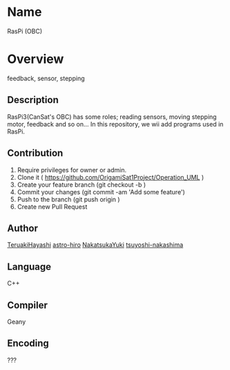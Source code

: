 # Name
RasPi (OBC)

# Overview
feedback, sensor, stepping

## Description
RasPi3(CanSat's OBC) has some roles; reading sensors, moving stepping motor, feedback and so on...
In this repository, we wii add programs used in RasPi.

## Contribution
1. Require privileges for owner or admin.
1. Clone it ( https://github.com/OrigamiSat1Project/Operation_UML )
1. Create your feature branch (git checkout -b <my-new-feature>)
1. Commit your changes (git commit -am 'Add some feature')
1. Push to the branch (git push origin <my-new-feature>)
1. Create new Pull Request

## Author
[TeruakiHayashi](https://github.com/TeruakiHayashi)
[astro-hiro](https://github.com/astro-hiro)
[NakatsukaYuki](https://github.com/NakatsukaYuki)
[tsuyoshi-nakashima](https://github.com/tsuyoshi-nakashima)

## Language
C++

## Compiler
Geany

## Encoding
???
